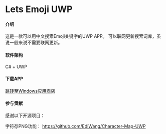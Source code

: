 # Lets Emoji UWP

#### 介绍
这是一款可以用中文搜索Emoji关键字的UWP APP。
可以联网更新搜索词库，虽说一般来说不需要联网更新。

#### 软件架构
C# + UWP

#### 下载APP
[跳转至Windows应用商店](https://www.microsoft.com/zh-cn/p/lets-emoji/9n23tflg1zzx)

#### 参与贡献

感谢以下开源项目：

字符存PNG功能：
https://github.com/EdiWang/Character-Map-UWP
